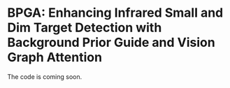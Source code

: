 # BPGA: Enhancing Infrared Small and Dim Target Detection with Background Prior Guide and Vision Graph Attention

The code is coming soon.
